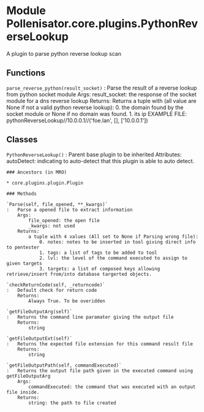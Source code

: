 Module Pollenisator.core.plugins.PythonReverseLookup
====================================================
A plugin to parse python reverse lookup scan

Functions
---------

    
`parse_reverse_python(result_socket)`
:   Parse the result of a reverse lookup from python socket module
        Args:
            result_socket:  the response of the socket module for a dns reverse lookup
        Returns:
            Returns a tuple with (all value are None if not a valid python reverse lookup):
                0. the domain found by the socket module or None if no domain was found.
                1. its ip
    EXAMPLE FILE:
    pythonReverseLookup//10.0.0.1//('foe.lan', [], ['10.0.0.1'])

Classes
-------

`PythonReverseLookup()`
:   Parent base plugin to be inherited
    Attributes:
        autoDetect: indicating to auto-detect that this plugin is able to auto detect.

    ### Ancestors (in MRO)

    * core.plugins.plugin.Plugin

    ### Methods

    `Parse(self, file_opened, **_kwargs)`
    :   Parse a opened file to extract information
        Args:
            file_opened: the open file
            _kwargs: not used
        Returns:
            a tuple with 4 values (All set to None if Parsing wrong file): 
                0. notes: notes to be inserted in tool giving direct info to pentester
                1. tags: a list of tags to be added to tool 
                2. lvl: the level of the command executed to assign to given targets
                3. targets: a list of composed keys allowing retrieve/insert from/into database targerted objects.

    `checkReturnCode(self, _returncode)`
    :   Default check for return code
        Returns:
            Always True. To be overidden

    `getFileOutputArg(self)`
    :   Returns the command line paramater giving the output file
        Returns:
            string

    `getFileOutputExt(self)`
    :   Returns the expected file extension for this command result file
        Returns:
            string

    `getFileOutputPath(self, commandExecuted)`
    :   Returns the output file path given in the executed command using getFileOutputArg
        Args:
            commandExecuted: the command that was executed with an output file inside.
        Returns:
            string: the path to file created